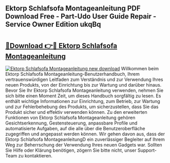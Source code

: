 ## Ektorp Schlafsofa Montageanleitung PDF Download Free - Part-Udo User Guide Repair - Service Owner Edition ukqBq

# <h2><a href="http://df6sqy.blite.top/?on=Ektorp+Schlafsofa+Montageanleitung">🔗Download 👉🔴 Ektorp Schlafsofa Montageanleitung</a></h2>

[![Ektorp Schlafsofa Montageanleitung new download](https://i.imgur.com/lujVjoI.png)](http://df6sqy.blite.top/?on=Ektorp+Schlafsofa+Montageanleitung)
Willkommen beim Ektorp Schlafsofa Montageanleitung-Benutzerhandbuch, Ihrem vertrauenswürdigen Leitfaden zum Verständnis und zur Verwendung Ihres neuen Produkts, von der Einrichtung bis zur Wartung und darüber hinaus. Bevor Sie Ihr Ektorp Schlafsofa Montageanleitung verwenden, nehmen Sie sich bitte einen Moment Zeit, um dieses Handbuch sorgfältig zu lesen. Es enthält wichtige Informationen zur Einrichtung, zum Betrieb, zur Wartung und zur Fehlerbehebung des Produkts, um sicherzustellen, dass Sie das Produkt sicher und effektiv verwenden können. Zu den erweiterten Funktionen von Ektorp Schlafsofa Montageanleitung gehören Gesichtserkennung, Gestensteuerung, anpassbare Profile und automatisierte Aufgaben, auf die alle über die Benutzeroberfläche zugegriffen und angepasst werden können. Wir gehen davon aus, dass der Ektorp Schlafsofa MontageanleitungD ein zuverlässiger Begleiter auf Ihrem Weg zur Beherrschung der Verwendung Ihres neuen Gadgets war. Sollten Sie Hilfe oder Klärung benötigen, zögern Sie bitte nicht, unser Support-Team zu kontaktieren.
